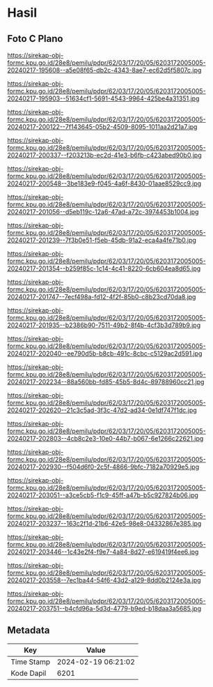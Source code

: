 # Hasil

## Foto C Plano

https://sirekap-obj-formc.kpu.go.id/28e8/pemilu/pdpr/62/03/17/20/05/6203172005005-20240217-195608--a5e08f65-db2c-4343-8ae7-ec62d5f5807c.jpg

https://sirekap-obj-formc.kpu.go.id/28e8/pemilu/pdpr/62/03/17/20/05/6203172005005-20240217-195903--51634cf1-5691-4543-9964-425be4a31351.jpg

https://sirekap-obj-formc.kpu.go.id/28e8/pemilu/pdpr/62/03/17/20/05/6203172005005-20240217-200122--7f143645-05b2-4509-8095-1011aa2d21a7.jpg

https://sirekap-obj-formc.kpu.go.id/28e8/pemilu/pdpr/62/03/17/20/05/6203172005005-20240217-200337--f203213b-ec2d-41e3-b6fb-c423abed90b0.jpg

https://sirekap-obj-formc.kpu.go.id/28e8/pemilu/pdpr/62/03/17/20/05/6203172005005-20240217-200548--3be183e9-f045-4a6f-8430-01aae8529cc9.jpg

https://sirekap-obj-formc.kpu.go.id/28e8/pemilu/pdpr/62/03/17/20/05/6203172005005-20240217-201056--d5eb119c-12a6-47ad-a72c-3974453b1004.jpg

https://sirekap-obj-formc.kpu.go.id/28e8/pemilu/pdpr/62/03/17/20/05/6203172005005-20240217-201239--7f3b0e51-f5eb-45db-91a2-eca4a4fe71b0.jpg

https://sirekap-obj-formc.kpu.go.id/28e8/pemilu/pdpr/62/03/17/20/05/6203172005005-20240217-201354--b259f85c-1c14-4c41-8220-6cb604ea8d65.jpg

https://sirekap-obj-formc.kpu.go.id/28e8/pemilu/pdpr/62/03/17/20/05/6203172005005-20240217-201747--7ecf498a-fd12-4f2f-85b0-c8b23cd70da8.jpg

https://sirekap-obj-formc.kpu.go.id/28e8/pemilu/pdpr/62/03/17/20/05/6203172005005-20240217-201935--b2386b90-7511-49b2-8f4b-4cf3b3d789b9.jpg

https://sirekap-obj-formc.kpu.go.id/28e8/pemilu/pdpr/62/03/17/20/05/6203172005005-20240217-202040--ee790d5b-b8cb-491c-8cbc-c5129ac2d591.jpg

https://sirekap-obj-formc.kpu.go.id/28e8/pemilu/pdpr/62/03/17/20/05/6203172005005-20240217-202234--88a560bb-fd85-45b5-8d4c-89788960cc21.jpg

https://sirekap-obj-formc.kpu.go.id/28e8/pemilu/pdpr/62/03/17/20/05/6203172005005-20240217-202620--21c3c5ad-3f3c-47d2-ad34-0e1df747f1dc.jpg

https://sirekap-obj-formc.kpu.go.id/28e8/pemilu/pdpr/62/03/17/20/05/6203172005005-20240217-202803--4cb8c2e3-10e0-44b7-b067-6e1266c22621.jpg

https://sirekap-obj-formc.kpu.go.id/28e8/pemilu/pdpr/62/03/17/20/05/6203172005005-20240217-202930--f504d6f0-2c5f-4866-9bfc-7182a70929e5.jpg

https://sirekap-obj-formc.kpu.go.id/28e8/pemilu/pdpr/62/03/17/20/05/6203172005005-20240217-203051--a3ce5cb5-f1c9-45ff-a47b-b5c927824b06.jpg

https://sirekap-obj-formc.kpu.go.id/28e8/pemilu/pdpr/62/03/17/20/05/6203172005005-20240217-203237--163c2f1d-21b6-42e5-98e8-04332867e385.jpg

https://sirekap-obj-formc.kpu.go.id/28e8/pemilu/pdpr/62/03/17/20/05/6203172005005-20240217-203446--1c43e2f4-f9e7-4a84-8d27-e619419f4ee6.jpg

https://sirekap-obj-formc.kpu.go.id/28e8/pemilu/pdpr/62/03/17/20/05/6203172005005-20240217-203558--7ec1ba44-54f6-43d2-a129-8dd0b2124e3a.jpg

https://sirekap-obj-formc.kpu.go.id/28e8/pemilu/pdpr/62/03/17/20/05/6203172005005-20240217-203751--b4cfd96a-5d3d-4779-b9ed-b18daa3a5685.jpg


## Metadata

| Key        | Value               |
| ---------- | ------------------- |
| Time Stamp | 2024-02-19 06:21:02 |
| Kode Dapil | 6201                |



